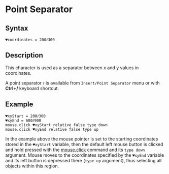 # Point Separator

## Syntax

```G1ANT
♥coordinates = 200⫽300
```

## Description

This character is used as a separator between x and y values in coordinates.

A point separator `⫽` is available from `Insert/Point Separator` menu or with **Ctrl+/** keyboard shortcut.

## Example

```G1ANT
♥xyStart = 200⫽300
♥xyEnd = 600⫽900
mouse.click ♥xyStart relative false type down
mouse.click ♥xyEnd relative false type up
```

In the example above the mouse pointer is set to the starting coordinates stored in the `♥xyStart` variable, then the default left mouse button is clicked and hold pressed with the [mouse.click](https://manual.g1ant.com/link/G1ANT.Language/G1ANT.Addon.Core/Commands/MouseClickCommand.md) command and its `type down` argument. Mouse moves to the coordinates specified by the `♥xyEnd` variable and its left button is depressed there (`type up` argument), thus selecting all objects within this region.